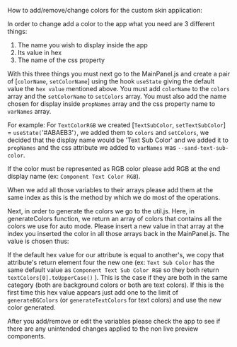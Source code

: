 How to add/remove/change colors for the custom skin application: 

In order to change add a color to the app what you need are 3 different things: 
1) The name you wish to display inside the app
2) Its value in hex
3) The name of the css property

With this three things you must next go to the MainPanel.js and create a pair of [`colorName`, `setColorName`]
using the hook `useState` giving the default value the `hex value` mentioned above. You must add 
`colorName` to the `colors` array and the `setColorName` to `setColors` array. You must also add the name
chosen for display inside `propNames` array and the css property name to `varNames` array.

For example: For `TextColorRGB` we created [`TextSubColor`, `setTextSubColor`] = `useState(`'#ABAEB3'`)`, 
we added them to `colors` and `setColors`, we decided that the display name would be 'Text Sub Color' and we
added it to `propNames` and the css attribute we added to `varNames` was `--sand-text-sub-color`.

If the color must be represented as RGB color please add RGB at the end display name (ex: `Component Text Color RGB`).

When we add all those variables to their arrays please add them at the same index as this is the method
by which we do most of the operations.

Next, in order to generate the colors we go to the util.js. Here, in generateColors function, we return an array
of colors that contains all the colors we use for auto mode. Please insert a new value in that array at 
the index you inserted the color in all those arrays back in the MainPanel.js. The value is chosen thus:

If the default hex value for our attribute is equal to another's, we copy that attribute's return element four 
the new one (ex: `Text Sub Color` has the same default value as `Component Text Sub Color RGB` so they
both return `textColors[0].toUpperCase()` ). This is the case if they are both in the same category (both are
background colors or both are text colors). If this is the first time this hex value appears just add one
to the limit of `generateBGColors` (or `generateTextColors` for text colors) and use the new color generated.


After you add/remove or edit the variables please check the app to see if there are any unintended changes applied 
to the non live preview components.
